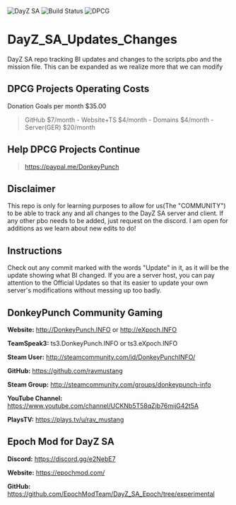 ![DayZ SA](https://img.shields.io/badge/DayZ%20SA-1.02+-blue.svg) ![Build Status](https://img.shields.io/badge/Custom%20Build-passing-38AA38.svg) ![DPCG](https://img.shields.io/badge/DonkeyPunch%20Love-red.svg)

# DayZ_SA_Updates_Changes
DayZ SA repo tracking BI updates and changes to the scripts.pbo and the mission file. This can be expanded as we realize more that we can modify

## DPCG Projects Operating Costs
Donation Goals per month $35.00
> GitHub $7/month - Website+TS $4/month - Domains $4/month - Server(GER) $20/month

## Help DPCG Projects Continue
> https://paypal.me/DonkeyPunch

## Disclaimer
This repo is only for learning purposes to allow for us(The "COMMUNITY") to be able to track any and all changes to the DayZ SA server and client. If any other pbo needs to be added, just request on the discord. I am open for additions as we learn about new edits to do!

## Instructions
Check out any commit marked with the words "Update" in it, as it will be the update showing what BI changed. If you are a server host, you can pay attention to the Official Updates so that its easier to update your own server's modifications without messing up too badly.

## DonkeyPunch Community Gaming

**Website:** http://DonkeyPunch.INFO or http://eXpoch.INFO

**TeamSpeak3:** ts3.DonkeyPunch.INFO or ts3.eXpoch.INFO

**Steam User:** http://steamcommunity.com/id/DonkeyPunchINFO/

**GitHub:** https://github.com/ravmustang

**Steam Group:** http://steamcommunity.com/groups/donkeypunch-info

**YouTube Channel:** https://www.youtube.com/channel/UCKNb5T58qZjb76mijG42t5A

**PlaysTV:** https://plays.tv/u/rav_mustang

## Epoch Mod for DayZ SA

**Discord:** https://discord.gg/e2NebE7

**Website:** https://epochmod.com/

**GitHub:** https://github.com/EpochModTeam/DayZ_SA_Epoch/tree/experimental
